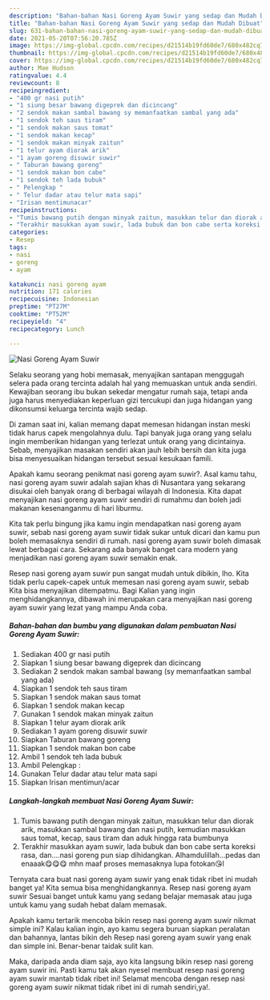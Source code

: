 ```yaml
---
description: "Bahan-bahan Nasi Goreng Ayam Suwir yang sedap dan Mudah Dibuat"
title: "Bahan-bahan Nasi Goreng Ayam Suwir yang sedap dan Mudah Dibuat"
slug: 631-bahan-bahan-nasi-goreng-ayam-suwir-yang-sedap-dan-mudah-dibuat
date: 2021-05-20T07:56:20.785Z
image: https://img-global.cpcdn.com/recipes/d21514b19fd60de7/680x482cq70/nasi-goreng-ayam-suwir-foto-resep-utama.jpg
thumbnail: https://img-global.cpcdn.com/recipes/d21514b19fd60de7/680x482cq70/nasi-goreng-ayam-suwir-foto-resep-utama.jpg
cover: https://img-global.cpcdn.com/recipes/d21514b19fd60de7/680x482cq70/nasi-goreng-ayam-suwir-foto-resep-utama.jpg
author: Mae Hudson
ratingvalue: 4.4
reviewcount: 8
recipeingredient:
- "400 gr nasi putih"
- "1 siung besar bawang digeprek dan dicincang"
- "2 sendok makan sambal bawang sy memanfaatkan sambal yang ada"
- "1 sendok teh saus tiram"
- "1 sendok makan saus tomat"
- "1 sendok makan kecap"
- "1 sendok makan minyak zaitun"
- "1 telur ayam diorak arik"
- "1 ayam goreng disuwir suwir"
- " Taburan bawang goreng"
- "1 sendok makan bon cabe"
- "1 sendok teh lada bubuk"
- " Pelengkap "
- " Telur dadar atau telur mata sapi"
- "Irisan mentimunacar"
recipeinstructions:
- "Tumis bawang putih dengan minyak zaitun, masukkan telur dan diorak arik, masukkan sambal bawang dan nasi putih, kemudian masukkan saus tomat, kecap, saus tiram dan aduk hingga rata bumbunya"
- "Terakhir masukkan ayam suwir, lada bubuk dan bon cabe serta koreksi rasa, dan....nasi goreng pun siap dihidangkan. Alhamdulillah...pedas dan enaaak😋😋😋 mhn maaf proses memasaknya lupa fotokan😘l"
categories:
- Resep
tags:
- nasi
- goreng
- ayam

katakunci: nasi goreng ayam 
nutrition: 171 calories
recipecuisine: Indonesian
preptime: "PT27M"
cooktime: "PT52M"
recipeyield: "4"
recipecategory: Lunch

---
```



![Nasi Goreng Ayam Suwir](https://img-global.cpcdn.com/recipes/d21514b19fd60de7/680x482cq70/nasi-goreng-ayam-suwir-foto-resep-utama.jpg)

Selaku seorang yang hobi memasak, menyajikan santapan menggugah selera pada orang tercinta adalah hal yang memuaskan untuk anda sendiri. Kewajiban seorang ibu bukan sekedar mengatur rumah saja, tetapi anda juga harus menyediakan keperluan gizi tercukupi dan juga hidangan yang dikonsumsi keluarga tercinta wajib sedap.

Di zaman  saat ini, kalian memang dapat memesan hidangan instan meski tidak harus capek mengolahnya dulu. Tapi banyak juga orang yang selalu ingin memberikan hidangan yang terlezat untuk orang yang dicintainya. Sebab, menyajikan masakan sendiri akan jauh lebih bersih dan kita juga bisa menyesuaikan hidangan tersebut sesuai kesukaan famili. 



Apakah kamu seorang penikmat nasi goreng ayam suwir?. Asal kamu tahu, nasi goreng ayam suwir adalah sajian khas di Nusantara yang sekarang disukai oleh banyak orang di berbagai wilayah di Indonesia. Kita dapat menyajikan nasi goreng ayam suwir sendiri di rumahmu dan boleh jadi makanan kesenanganmu di hari liburmu.

Kita tak perlu bingung jika kamu ingin mendapatkan nasi goreng ayam suwir, sebab nasi goreng ayam suwir tidak sukar untuk dicari dan kamu pun boleh memasaknya sendiri di rumah. nasi goreng ayam suwir boleh dimasak lewat berbagai cara. Sekarang ada banyak banget cara modern yang menjadikan nasi goreng ayam suwir semakin enak.

Resep nasi goreng ayam suwir pun sangat mudah untuk dibikin, lho. Kita tidak perlu capek-capek untuk memesan nasi goreng ayam suwir, sebab Kita bisa menyajikan ditempatmu. Bagi Kalian yang ingin menghidangkannya, dibawah ini merupakan cara menyajikan nasi goreng ayam suwir yang lezat yang mampu Anda coba.

<!--inarticleads1-->

##### Bahan-bahan dan bumbu yang digunakan dalam pembuatan Nasi Goreng Ayam Suwir:

1. Sediakan 400 gr nasi putih
1. Siapkan 1 siung besar bawang digeprek dan dicincang
1. Sediakan 2 sendok makan sambal bawang (sy memanfaatkan sambal yang ada)
1. Siapkan 1 sendok teh saus tiram
1. Siapkan 1 sendok makan saus tomat
1. Siapkan 1 sendok makan kecap
1. Gunakan 1 sendok makan minyak zaitun
1. Siapkan 1 telur ayam diorak arik
1. Sediakan 1 ayam goreng disuwir suwir
1. Siapkan  Taburan bawang goreng
1. Siapkan 1 sendok makan bon cabe
1. Ambil 1 sendok teh lada bubuk
1. Ambil  Pelengkap :
1. Gunakan  Telur dadar atau telur mata sapi
1. Siapkan Irisan mentimun/acar




<!--inarticleads2-->

##### Langkah-langkah membuat Nasi Goreng Ayam Suwir:

1. Tumis bawang putih dengan minyak zaitun, masukkan telur dan diorak arik, masukkan sambal bawang dan nasi putih, kemudian masukkan saus tomat, kecap, saus tiram dan aduk hingga rata bumbunya
1. Terakhir masukkan ayam suwir, lada bubuk dan bon cabe serta koreksi rasa, dan....nasi goreng pun siap dihidangkan. Alhamdulillah...pedas dan enaaak😋😋😋 mhn maaf proses memasaknya lupa fotokan😘l




Ternyata cara buat nasi goreng ayam suwir yang enak tidak ribet ini mudah banget ya! Kita semua bisa menghidangkannya. Resep nasi goreng ayam suwir Sesuai banget untuk kamu yang sedang belajar memasak atau juga untuk kamu yang sudah hebat dalam memasak.

Apakah kamu tertarik mencoba bikin resep nasi goreng ayam suwir nikmat simple ini? Kalau kalian ingin, ayo kamu segera buruan siapkan peralatan dan bahannya, lantas bikin deh Resep nasi goreng ayam suwir yang enak dan simple ini. Benar-benar taidak sulit kan. 

Maka, daripada anda diam saja, ayo kita langsung bikin resep nasi goreng ayam suwir ini. Pasti kamu tak akan nyesel membuat resep nasi goreng ayam suwir mantab tidak ribet ini! Selamat mencoba dengan resep nasi goreng ayam suwir nikmat tidak ribet ini di rumah sendiri,ya!.

